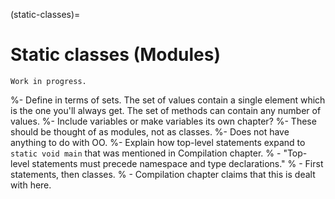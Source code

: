 (static-classes)=
# Static classes (Modules)

```{warning}
Work in progress.
```

%- Define in terms of sets. The set of values contain a single element which is the one you'll always get. The set of methods can contain any number of values.
%- Include variables or make variables its own chapter?
%- These should be thought of as modules, not as classes.
%- Does not have anything to do with OO.
%- Explain how top-level statements expand to `static void main` that was mentioned in Compilation chapter.
%  - "Top-level statements must precede namespace and type declarations."
%    - First statements, then classes.
%    - Compilation chapter claims that this is dealt with here.

